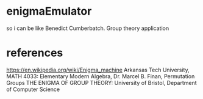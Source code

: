 # enigmaEmulator
so i can be like Benedict Cumberbatch. Group theory application

# references
https://en.wikipedia.org/wiki/Enigma_machine
Arkansas Tech University, MATH 4033: Elementary Modern Algebra, Dr. Marcel B. Finan, Permutation Groups
THE ENIGMA OF GROUP THEORY: University of Bristol, Department of Computer Science
